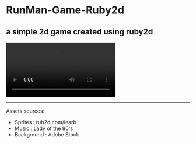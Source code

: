 # RunMan-Game-Ruby2d

## a simple 2d game created using ruby2d

![](./assets/video/video.mp4)

---
Assets sources:
* Sprites     : rub2d.com/learb
* Music       : Lady of the 80's
* Background  : Adobe Stock